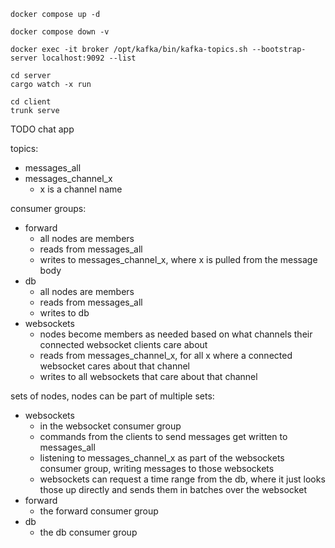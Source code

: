 ```
docker compose up -d
```

```
docker compose down -v
```

```
docker exec -it broker /opt/kafka/bin/kafka-topics.sh --bootstrap-server localhost:9092 --list
```

```
cd server
cargo watch -x run
```

```
cd client
trunk serve
```


TODO chat app

topics:
- messages_all
- messages_channel_x
	- x is a channel name

consumer groups:
- forward
	- all nodes are members
	- reads from messages_all
	- writes to messages_channel_x, where x is pulled from the message body
- db
	- all nodes are members
	- reads from messages_all
	- writes to db
- websockets
	- nodes become members as needed based on what channels their connected websocket clients care about
	- reads from messages_channel_x, for all x where a connected websocket cares about that channel
	- writes to all websockets that care about that channel

sets of nodes, nodes can be part of multiple sets:
- websockets
	- in the websocket consumer group
	- commands from the clients to send messages get written to messages_all
	- listening to messages_channel_x as part of the websockets consumer group, writing messages to those websockets
	- websockets can request a time range from the db, where it just looks those up directly and sends them in batches over the websocket
- forward
	- the forward consumer group
- db
	- the db consumer group
